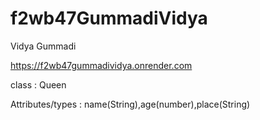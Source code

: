 # f2wb47GummadiVidya
Vidya Gummadi

https://f2wb47gummadividya.onrender.com

class : Queen

Attributes/types : name(String),age(number),place(String)
